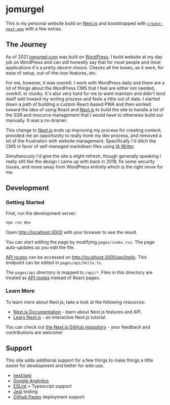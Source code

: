 
# jomurgel

This is my personal website build on [Next.js](https://nextjs.org/) and bootstrapped with [`create-next-app`](https://github.com/vercel/next.js/tree/canary/packages/create-next-app) with a few extras.

## The Journey
As of 2021 [jomurgel.com](https://jomurgel.com) was built on [WordPress](https://wordpress.org). I build website at my day job on WordPress and can still honestly say that for most people and most applications it's a pretty decent choice. Checks all the boxes, as it were, for ease of setup, out-of-the-box features, etc.

For me, however, it was overkill. I work with WordPress daily and there are a lot of things about the WordPress CMS that I feel are either not needed, overkill, or clunky. It's also very hard for me to want maintain and didn't lend itself well toward my writing process and feels a little out of date. I started down a path of building a custom React-based PWA and then worked toward the idea of using React and [Next.js](https://nextjs.org/) to build the site to handle a lot of the SSR and resource management that I would have to otherwise build out manually. It was a no-brainer.

This change to [Next.js](https://nextjs.org/) ends up improving my process for creating content, provided me an opportunity to really hone my dev process, and removed a lot of the frustration with website management. Specifically I'd ditch the CMS in favor of self-managed markdown files using [IA Writer](https://ia.net/writer).

Simultanously I'd give the site a slight refresh, though generally speaking I really still like the design I came up with back in 2018, fix some security issues, and move away from WordPress entirely which is the right move for me.

## Development
### Getting Started
First, run the development server:

```bash
npm run dev
```

Open [http://localhost:3000](http://localhost:3000) with your browser to see the result.

You can start editing the page by modifying `pages/index.tsx`. The page auto-updates as you edit the file.

[API routes](https://nextjs.org/docs/api-routes/introduction) can be accessed on [http://localhost:3000/api/hello](http://localhost:3000/api/hello). This endpoint can be edited in `pages/api/hello.ts`.

The `pages/api` directory is mapped to `/api/*`. Files in this directory are treated as [API routes](https://nextjs.org/docs/api-routes/introduction) instead of React pages.

### Learn More
To learn more about Next.js, take a look at the following resources:

- [Next.js Documentation](https://nextjs.org/docs) - learn about Next.js features and API.
- [Learn Next.js](https://nextjs.org/learn) - an interactive Next.js tutorial.

You can check out [the Next.js GitHub repository](https://github.com/vercel/next.js/) - your feedback and contributions are welcome!

## Support
This site adds additional support for a few things to make things a little easier for development and better for web use.
- [next/seo](https://github.com/garmeeh/next-seo)
- [Google Analytics](https://github.com/vercel/next.js/tree/canary/examples/with-google-analytics)
- [ESLint](https://github.com/vercel/next.js/tree/canary/examples/with-eslint) + Typescript support
- [Jest](https://github.com/vercel/next.js/tree/canary/examples/with-jest) testing
- [Github Pages](https://github.com/vercel/next.js/tree/canary/examples/gh-pages) deployment support